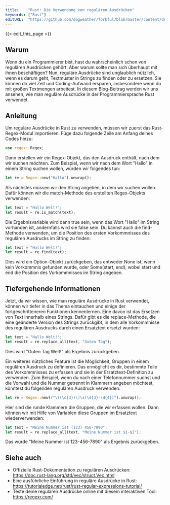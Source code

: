 ```yaml
---
title:    "Rust: Die Verwendung von regulären Ausdrücken"
keywords: ["Rust"]
editURL:  "https://github.com/dogweather/forkful/blob/master/content/de/rust/using-regular-expressions.md"
---
```


{{< edit_this_page >}}

## Warum

Wenn du ein Programmierer bist, hast du wahrscheinlich schon von regulären Ausdrücken gehört. Aber warum sollte man sich überhaupt mit ihnen beschäftigen? Nun, reguläre Ausdrücke sind unglaublich nützlich, wenn es darum geht, Textmuster in Strings zu finden oder zu ersetzen. Sie können dir viel Zeit und Coding-Aufwand ersparen, insbesondere wenn du mit großen Textmengen arbeitest. In diesem Blog-Beitrag werden wir uns ansehen, wie man reguläre Ausdrücke in der Programmiersprache Rust verwendet. 

## Anleitung

Um reguläre Ausdrücke in Rust zu verwenden, müssen wir zuerst das Rust-Regex-Modul importieren. Füge dazu folgende Zeile am Anfang deines Codes hinzu:

```rust
use regex::Regex;
```

Dann erstellen wir ein Regex-Objekt, das den Ausdruck enthält, nach dem wir suchen möchten. Zum Beispiel, wenn wir nach dem Wort "Hallo" in einem String suchen wollen, würden wir folgendes tun:

```rust
let re = Regex::new("Hallo").unwrap();
```

Als nächstes müssen wir den String angeben, in dem wir suchen wollen. Dafür können wir die match-Methode des erstellten Regex-Objekts verwenden:

```rust
let text = "Hallo Welt!";
let result = re.is_match(text);
```

Die Ergebnisvariable wird dann true sein, wenn das Wort "Hallo" im String vorhanden ist, andernfalls wird sie false sein. Du kannst auch die find-Methode verwenden, um die Position des ersten Vorkommnisses des regulären Ausdrucks im String zu finden:

```rust
let text = "Hallo Welt!";
let result = re.find(text);
```

Dies wird ein Option-Objekt zurückgeben, das entweder None ist, wenn kein Vorkommnis gefunden wurde, oder Some(start, end), wobei start und end die Position des Vorkommnisses im String angeben.

## Tiefergehende Informationen

Jetzt, da wir wissen, wie man reguläre Ausdrücke in Rust verwendet, können wir tiefer in das Thema eintauchen und einige der fortgeschritteneren Funktionen kennenlernen. Eine davon ist das Ersetzen von Text innerhalb eines Strings. Dafür gibt es die replace-Methode, die eine geänderte Version des Strings zurückgibt, in dem alle Vorkommnisse des regulären Ausdrucks durch einen Ersatztext ersetzt wurden:

```rust
let text = "Hallo Welt!";
let result = re.replace_all(text, "Guten Tag");
```

Dies wird "Guten Tag Welt!" als Ergebnis zurückgeben. 

Ein weiteres nützliches Feature ist die Möglichkeit, Gruppen in einem regulären Ausdruck zu definieren. Das ermöglicht es dir, bestimmte Teile des Vorkommnisses zu erfassen und sie in der Ersatztext-Definition zu verwenden. Zum Beispiel, wenn du nach einer Telefonnummer suchst und die Vorwahl und die Nummer getrennt in Klammern angeben möchtest, könntest du folgenden regulären Ausdruck verwenden:

```rust
let re = Regex::new(r"\((\d{3})\)\s(\d{3}-\d{4})").unwrap();
```

Hier sind die runde Klammern die Gruppen, die wir erfassen wollen. Dann können wir mit Hilfe von Variablen diese Gruppen im Ersatztext wiederverwenden:

```rust
let text = "Meine Nummer ist (123) 456-7890";
let result = re.replace_all(text, "Meine Nummer ist $1-$2");
```

Das würde "Meine Nummer ist 123-456-7890" als Ergebnis zurückgeben.

## Siehe auch

- Offizielle Rust-Dokumentation zu regulären Ausdrücken: https://doc.rust-lang.org/std/vec/struct.Vec.html
- Eine ausführliche Einführung in reguläre Ausdrücke in Rust: https://tutorialedge.net/rust/rust-regular-expressions-tutorial/
- Teste deine regulären Ausdrücke online mit diesem interaktiven Tool: https://regexr.com/